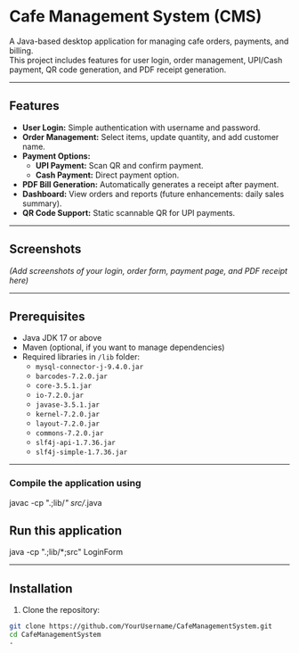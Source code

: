 # Cafe Management System (CMS)

A Java-based desktop application for managing cafe orders, payments, and billing.  
This project includes features for user login, order management, UPI/Cash payment, QR code generation, and PDF receipt generation.

---

## Features

- **User Login:** Simple authentication with username and password.  
- **Order Management:** Select items, update quantity, and add customer name.  
- **Payment Options:**
  - **UPI Payment:** Scan QR and confirm payment.
  - **Cash Payment:** Direct payment option.
- **PDF Bill Generation:** Automatically generates a receipt after payment.  
- **Dashboard:** View orders and reports (future enhancements: daily sales summary).  
- **QR Code Support:** Static scannable QR for UPI payments.

---

## Screenshots

*(Add screenshots of your login, order form, payment page, and PDF receipt here)*

---

## Prerequisites

- Java JDK 17 or above
- Maven (optional, if you want to manage dependencies)
- Required libraries in `/lib` folder:
  - `mysql-connector-j-9.4.0.jar`
  - `barcodes-7.2.0.jar`
  - `core-3.5.1.jar`
  - `io-7.2.0.jar`
  - `javase-3.5.1.jar`
  - `kernel-7.2.0.jar`
  - `layout-7.2.0.jar`
  - `commons-7.2.0.jar`
  - `slf4j-api-1.7.36.jar`
  - `slf4j-simple-1.7.36.jar`

---

### Compile the application using
javac -cp ".;lib/*" src/*.java

## Run this application
java -cp ".;lib/*;src" LoginForm

---

## Installation

1. Clone the repository:

```bash
git clone https://github.com/YourUsername/CafeManagementSystem.git
cd CafeManagementSystem
-
